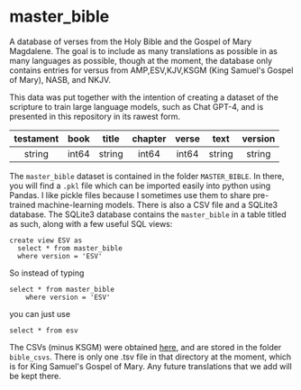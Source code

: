 # master_bible
A database of verses from the Holy Bible and the Gospel of Mary Magdalene. The goal is to include as many translations as possible in as many languages as possible, though at the moment, the database only contains entries for versus from AMP,ESV,KJV,KSGM (King Samuel's Gospel of Mary), NASB, and NKJV.

This data was put together with the intention of creating a dataset of the scripture to train large language models, such as Chat GPT-4, and is presented in this repository in its rawest form.

|testament|book|title|chapter|verse|text|version|
|:---:|:---:|:---:|:---:|:---:|:------:|:---:|
|string|int64|string|int64|int64|string|string|

The `master_bible` dataset is contained in the folder `MASTER_BIBLE`. In there, you will find a `.pkl` file which can be imported easily into python using Pandas. I like pickle files because I sometimes use them to share pre-trained machine-learning models. There is also a CSV file and a SQLite3 database. The SQLite3 database contains the `master_bible` in a table titled as such, along with a few useful SQL views:

    create view ESV as
      select * from master_bible
      where version = 'ESV'

So instead of typing 
    
    select * from master_bible
        where version = 'ESV'

you can just use 
    
    select * from esv

The CSVs (minus KSGM) were obtained [here](http://my-bible-study.appspot.com/), and are stored in the folder `bible_csvs`. There is only one .tsv file in that directory at the moment, which is for King Samuel's Gospel of Mary. Any future translations that we add will be kept there.
